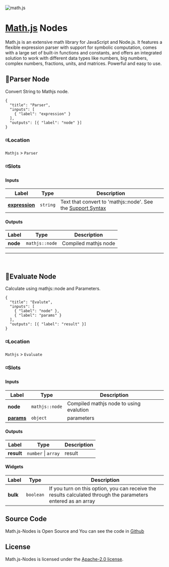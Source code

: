 ![math.js](https://raw.github.com/josdejong/mathjs/master/misc/img/mathjs.png)

# [Math.js](https://github.com/josdejong/mathjs) Nodes

Math.js is an extensive math library for JavaScript and Node.js. It features a flexible expression parser with support for symbolic computation, comes with a large set of built-in functions and constants, and offers an integrated solution to work with different data types like numbers, big numbers, complex numbers, fractions, units, and matrices. Powerful and easy to use.

## 🔲Parser Node

Convert String to Mathjs node.

```litegraph
{
  "title": "Parser",
  "inputs": [
    { "label": "expression" }
  ],
  "outputs": [{ "label": "node" }]
}
```

### ◽Location

`Mathjs` > `Parser`

### ◽Slots

#### Inputs

| Label                         | Type     | Description                                                                                                    |
| ----------------------------- | -------- | -------------------------------------------------------------------------------------------------------------- |
| [**expression**](#1-template) | `string` | Text that convert to 'mathjs::node'. See the [Support Syntax](https://mathjs.org/docs/expressions/syntax.html) |

#### Outputs

| Label    | Type           | Description          |
| -------- | -------------- | -------------------- |
| **node** | `mathjs::node` | Compiled mathjs node |

---

&nbsp;
&nbsp;

## 🔲Evaluate Node

Calculate using mathjs::node and Parameters.

```litegraph
{
  "title": "Evalute",
  "inputs": [
    { "label": "node" },
    { "label": "params" }
  ],
  "outputs": [{ "label": "result" }]
}
```

### ◽Location

`Mathjs` > `Evaluate`

### ◽Slots

#### Inputs

| Label                     | Type           | Description                             |
| ------------------------- | -------------- | --------------------------------------- |
| **node**                  | `mathjs::node` | Compiled mathjs node to using evalution |
| [**params**](#1-template) | `object`       | parameters                              |

#### Outputs

| Label      | Type                | Description |
| ---------- | ------------------- | ----------- |
| **result** | `number` \| `array` | result      |

#### Widgets

| Label    | Type      | Description                                                                                                   |
| -------- | --------- | ------------------------------------------------------------------------------------------------------------- |
| **bulk** | `boolean` | If you turn on this option, you can receive the results calculated through the parameters entered as an array |

## Source Code

Math.js-Nodes is Open Source and You can see the code in [Github](https://github.com/DesingExpress/mathjs-Nodes)

## License

Math.js-Nodes is licensed under the [Apache-2.0 license](https://www.apache.org/licenses/LICENSE-2.0).
